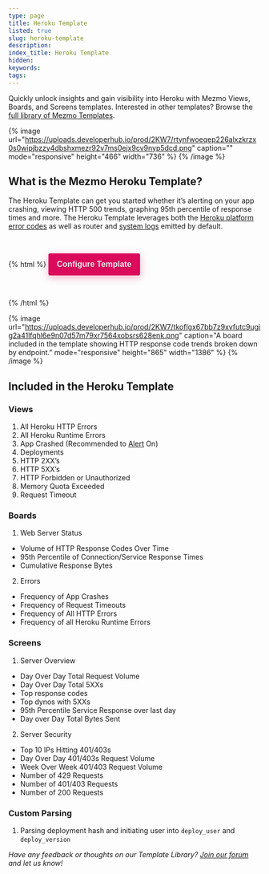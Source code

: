 ```yaml
---
type: page
title: Heroku Template
listed: true
slug: heroku-template
description: 
index_title: Heroku Template
hidden: 
keywords: 
tags: 
---
```




Quickly unlock insights and gain visibility into Heroku with Mezmo Views, Boards, and Screens templates. Interested in other templates? Browse the [full library of Mezmo Templates](https://app.Mezmo.com/manage/template-library).



{% image url="https://uploads.developerhub.io/prod/2KW7/rtynfwoeqep226alxzkrzx0s0wipjbzzy4dbshxmezr92v7ms0ejx9cv9nyp5dcd.png" caption="" mode="responsive" height="466" width="736" %}
{% /image %}



## What is the Mezmo Heroku Template?

The Heroku Template can get you started whether it’s alerting on your app crashing, viewing HTTP 500 trends, graphing 95th percentile of response times and more. The Heroku Template leverages both the [Heroku platform error codes](https://devcenter.heroku.com/articles/error-codes) as well as router and [system logs](https://devcenter.heroku.com/articles/logging#types-of-logs) emitted by default.



{% html %}
<a href="https://app.logdna.com/manage/template-library/heroku">
  <button class="brand-btn" style="margin: 32px 0;">
    Configure Template
  </button>
</a>
<style>        
  .brand-btn {
    padding: 8px 16px;
    height: 44px;
    background: #DB0A5B;
    border: 1px solid #DB0A5B;
    box-shadow: 0px 4px 16px rgba(225, 54, 120, 0.4);
    border-radius: 3px;
    color: #FBE8F0;
    text-shadow: 0px 1px 0px rgba(0, 0, 0, 0.3);
    font-weight: 600;
    font-size: 16px;
    cursor: pointer;
  }
</style>
{% /html %}





{% image url="https://uploads.developerhub.io/prod/2KW7/tkoflgx67bb7z9xvfutc9ugig2a41lfqhl6e9n07d57m79xr7564xobsrs628enk.png" caption="A board included in the template showing HTTP response code trends broken down by endpoint." mode="responsive" height="865" width="1386" %}
{% /image %}



## Included in the Heroku Template

### Views

1. All Heroku HTTP Errors
2. All Heroku Runtime Errors
3. App Crashed (Recommended to [Alert](https://docs.mezmo.com/docs/alerts) On)
4. Deployments
5. HTTP 2XX’s
6. HTTP 5XX’s
7. HTTP Forbidden or Unauthorized
8. Memory Quota Exceeded
9. Request Timeout

### Boards

1. Web Server Status

- Volume of HTTP Response Codes Over Time
- 95th Percentile of Connection/Service Response Times
- Cumulative Response Bytes

2. Errors

- Frequency of App Crashes
- Frequency of Request Timeouts
- Frequency of All HTTP Errors
- Frequency of all Heroku Runtime Errors

### Screens

1. Server Overview

- Day Over Day Total Request Volume
- Day Over Day Total 5XXs
- Top response codes
- Top dynos with 5XXs
- 95th Percentile Service Response over last day
- Day over Day Total Bytes Sent

2. Server Security

- Top 10 IPs Hitting 401/403s
- Day Over Day 401/403s Request Volume
- Week Over Week 401/403 Request Volume
- Number of 429 Requests
- Number of 401/403 Requests
- Number of 200 Requests

### Custom Parsing

1. Parsing deployment hash and initiating user into `deploy_user` and `deploy_version`

_Have any feedback or thoughts on our Template Library? [Join our forum](https://community.mezmo.com/) and let us know!_



